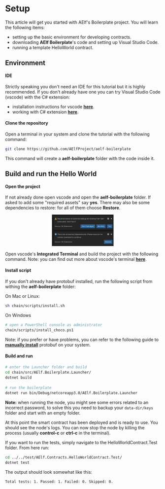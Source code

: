 # Setup

This article will get you started with AElf's Boilerplate project. You will learn the following items:
- setting up the basic environment for developing contracts.
- downloading **AElf Boilerplate**'s code and setting up Visual Studio Code.
- running a template HelloWorld contract.

## Environment

#### IDE

Strictly speaking you don't need an IDE for this tutorial but it is highly recommended. If you don't already have one you can try Visual Studio Code (vscode) with the C# extension:
- installation instructions for vscode [**here**](https://code.visualstudio.com/docs/setup/setup-overview).
- working with C# extension [**here**](https://code.visualstudio.com/docs/languages/csharp).

#### Clone the repository

Open a terminal in your system and clone the tutorial with the following command:

```bash
git clone https://github.com/AElfProject/aelf-boilerplate
```

This command will create a **aelf-boilerplate** folder with the code inside it.

## Build and run the Hello World

#### Open the project

If not already done open vscode and open the **aelf-boilerplate** folder. If asked to add some "required assets" say **yes**. There may also be some dependencies to restore: for all of them choose **Restore**.

<p align="center">
  <img src="vscode-dep-autox150.png" width="200">
</p>

Open vscode's **Integrated Terminal** and build the project with the following command. Note: you can find out more about vscode's terminal [**here**](https://code.visualstudio.com/docs/editor/integrated-terminal).

#### Install script

If you don't already have protobuf installed, run the following script from withing the **aelf-boilerplate** folder:

On Mac or Linux:
```bash
sh chain/scripts/install.sh
```
On Windows
```bash
# open a PowerShell console as administrator
chain/scripts/install_choco.ps1
```

Note: if you prefer or have problems, you can refer to the following guide to [**manually install**](https://github.com/protocolbuffers/protobuf/blob/master/src/README.md) protobuf on your system.

#### Build and run

```bash
# enter the Launcher folder and build 
cd chain/src/AElf.Boilerplate.Launcher/
dotnet build

# run the boilerplate 
dotnet run bin/Debug/netcoreapp3.0/AElf.Boilerplate.Launcher
```

**Note:** when running the node, you might see some errors related to an incorrect password, to solve this you need to backup your `data-dir/keys` folder and start with an empty folder.

At this point the smart contract has been deployed and is ready to use. You should see the node's logs. You can now stop the node by killing the process (usually **control-c** or **ctrl-c** in the terminal).

If you want to run the tests, simply navigate to the HelloWorldContract.Test folder. From here run:

```bash
cd ../../test/AElf.Contracts.HelloWorldContract.Test/
dotnet test
```
The output should look somewhat like this:
```bash 
Total tests: 1. Passed: 1. Failed: 0. Skipped: 0.
```
